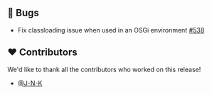 ## 🐞 Bugs

- Fix classloading issue when used in an OSGi environment [#538](https://github.com/focus-shift/jollyday/pull/538)

## ❤️ Contributors

We'd like to thank all the contributors who worked on this release!

- [@J-N-K](https://github.com/J-N-K)
